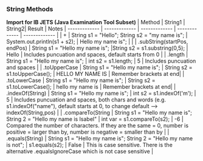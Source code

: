 
### String Methods

**Import for IB JETS (Java Examination Tool Subset)** 
| Method | String1 | String2| Result | Notes 
| ------------- | ------------- | ------------- | ------------- | ------------- | 
| + | String s1 = "Hello"; String s2 = "my name is"; | System.out.println(s1 + s2); | Hello my name is"; | | 
| .subString(startPos, endPos)  | String s1 = "Hello my name is"; |String s2 = s1.substring(0,5); | Hello | Includes puncuation and spaces, default starts from 0 | 
| .length | String s1 = "Hello my name is";  | int s2 = s1.length; | 5 | Includes puncuation and spaces | 
| .toUpperCase | String s1 = "Hello my name is"; | String s2 = s1.toUpperCase(); | HELLO MY NAME IS | Remember brackets at end| 
| .toLowerCase | String s1 = "Hello my name is"; | String s2 = s1.toLowerCase(); | hello my name is |  Remember brackets at end| 
| .indexOf(String) | String s1 = "Hello my name is"; | int s2 = s1.indexOf('m'); | 5 | Includes puncuation and spaces, both chars and words (e.g. s1.indexOf("name"), default starts at 0,  to change default --> indexOf(String,pos) |
| .compareTo(String | String s1 = "Hello my name is"; String 2 = "Hello my name is Isabel" | int var = s1.compareTo(s2); | -6 | Compared the number of characters. If they are the same = 0, number is positive = larger than by, number is negative = smaller than by | 
| .equals(String) | String s1 = "Hello my name is"; String 2 = "Hello my name is not"; | s1.equals(s2); | False | This is case sensitive. There is the alternative .equalsIgnoreCase which is not case sensitive | 
